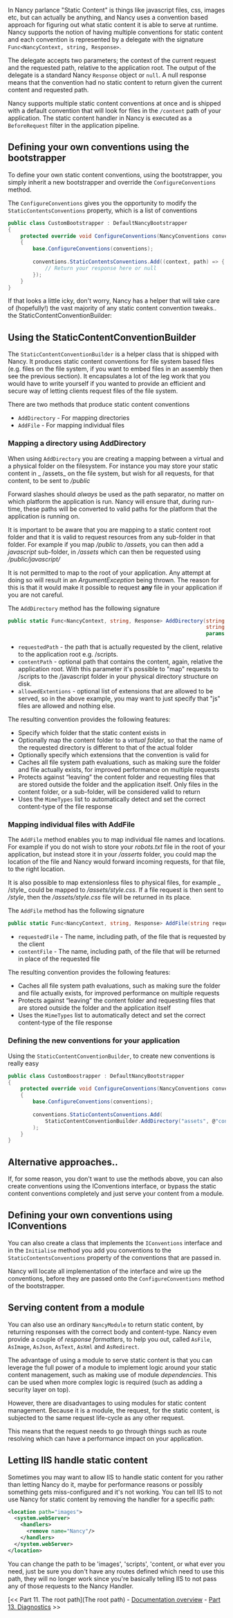 In Nancy parlance "Static Content" is things like javascript files, css, images etc, but can actually be anything, and Nancy uses a convention based approach for figuring out what static content it is able to serve at runtime. Nancy supports the notion of having multiple conventions for static content and each convention is represented by a delegate with the signature `Func<NancyContext, string, Response>`.

The delegate accepts two parameters; the context of the current request and the requested path, relative to the application root. The output of the delegate is a standard Nancy `Response` object or `null`. A null response means that the convention had no static content to return given the current content and requested path.

Nancy supports multiple static content conventions at once and is shipped with a default convention that will look for files in the `/content` path of your application. The static content handler in Nancy is executed as a `BeforeRequest` filter in the application pipeline.

## Defining your own conventions using the bootstrapper

To define your own static content conventions, using the bootstrapper, you simply inherit a new bootstrapper and override the `ConfigureConventions` method.

The `ConfigureConventions` gives you the opportunity to modify the `StaticContentsConventions` property, which is a list of conventions

```c#
public class CustomBootstrapper : DefaultNancyBootstrapper
{
    protected override void ConfigureConventions(NancyConventions conventions)
    {
        base.ConfigureConventions(conventions);
 
        conventions.StaticContentsConventions.Add((context, path) => {
            // Return your response here or null
        });
    }
}
```
If that looks a little icky, don't worry, Nancy has a helper that will take care of (hopefully!) the vast majority of any static content convention tweaks.. the StaticContentConventionBuilder:

## Using the StaticContentConventionBuilder
The `StaticContentConventionBuilder` is a helper class that is shipped with Nancy. It produces static content conventions for file system based files (e.g. files on the file system, if you want to embed files in an assembly then see the previous section). It encapsulates a lot of the leg work that you would have to write yourself if you wanted to provide an efficient and secure way of letting clients request files of the file system.

There are two methods that produce static content conventions
* `AddDirectory` - For mapping directories
* `AddFile` - For mapping individual files

### Mapping a directory using AddDirectory

When using `AddDirectory` you are creating a mapping between a virtual and a physical folder on the filesystem. For instance you may store your static content in _ /assets_ on the file system, but wish for all requests, for that content, to be sent to _/public_

Forward slashes should _always_ be used as the path separator, no matter on which platform the application is run. Nancy will ensure that, during run-time, these paths will be converted to valid paths for the platform that the application is running on.

It is important to be aware that you are mapping to a static content root folder and that it is valid to request resources from any sub-folder in that folder. For example if you map _/public_ to _/assets_, you can then add a _javascript_ sub-folder, in _/assets_ which can then be requested using _/public/javascript/_ 

It is not permitted to map to the root of your application. Any attempt at doing so will result in an _ArgumentException_ being thrown. The reason for this is that it would make it possible to request **any** file in your application if you are not careful.

The `AddDirectory` method has the following signature

```c#
public static Func<NancyContext, string, Response> AddDirectory(string requestedPath, 
                                                                string contentPath = null, 
                                                                params string[] allowedExtensions)
```

* `requestedPath` - the path that is actually requested by the client, relative to the application root e.g. /scripts. 
* `contentPath` - optional path that contains the content, again, relative the application root. With this parameter it's possible to "map" requests to /scripts to the /javascript folder in your physical directory structure on disk.
* `allowedExtentions` - optional list of extensions that are allowed to be served, so in the above example, you may want to just specify that "js" files are allowed and nothing else.

The resulting convention provides the following features:

* Specify which folder that the static content exists in
* Optionally map the content folder to a _virtual folder_, so that the name of the requested directory is different to that of the actual folder
* Optionally specify which extensions that the convention is valid for
* Caches all file system path evaluations, such as making sure the folder and file actually exists, for improved performance on multiple requests
* Protects against “leaving” the content folder and requesting files that are stored outside the folder and the application itself. Only files in the content folder, or a sub-folder, will be considered valid to return
* Uses the `MimeTypes` list to automatically detect and set the correct content-type of the file response

### Mapping individual files with AddFile

The `AddFile` method enables you to map individual file names and locations. For example if you do not wish to store your _robots.txt_ file in the root of your application, but instead store it in your _/asserts_ folder, you could map the location of the file and Nancy would forward incoming requests, for that file, to the right location.

It is also possible to map extensionless files to physical files, for example _ /style_ could be mapped to _/assets/style.css_. If a file request is then sent to _/style_, then the _/assets/style.css_ file will be returned in its place.

The `AddFile` method has the following signature

```c#
public static Func<NancyContext, string, Response> AddFile(string requestedFile, string contentFile)
```

* `requestedFile` - The name, including path, of the file that is requested by the client
* `contentFile` - The name, including path, of the file that will be returned in place of the requested file

The resulting convention provides the following features:

* Caches all file system path evaluations, such as making sure the folder and file actually exists, for improved performance on multiple requests
* Protects against “leaving” the content folder and requesting files that are stored outside the folder and the application itself
* Uses the `MimeTypes` list to automatically detect and set the correct content-type of the file response

### Defining the new conventions for your application

Using the `StaticContentConventionBuilder`, to create new conventions is really easy

```c#
public class CustomBoostrapper : DefaultNancyBootstrapper
{
    protected override void ConfigureConventions(NancyConventions conventions)
    {
        base.ConfigureConventions(conventions);
  
        conventions.StaticContentsConventions.Add(
            StaticContentConventionBuilder.AddDirectory("assets", @"contentFolder/subFolder")
        );
    }
}
```
## Alternative approaches..

If, for some reason, you don't want to use the methods above, you can also create conventions using the IConventions interface, or bypass the static content conventions completely and just serve your content from a module.

## Defining your own conventions using IConventions

You can also create a class that implements the `IConventions` interface and in the `Initialise` method you add you conventions to the `StaticContentsConventions` property of the conventions that are passed in.

Nancy will locate all implementation of the interface and wire up the conventions, before they are passed onto the `ConfigureConventions` method of the bootstrapper.

## Serving content from a module

You can also use an ordinary `NancyModule` to return static content, by returning responses with the correct body and content-type. Nancy even provide a couple of _response formatters_, to help you out, called `AsFile`, `AsImage`, `AsJson`, `AsText`, `AsXml` and `AsRedirect`.

The advantage of using a module to serve static content is that you can leverage the full power of a module to implement logic around your static content management, such as making use of module _dependencies_. This can be used when more complex logic is required (such as adding a security layer on top).

However, there are disadvantages to using modules for static content management. Because it is a module, the request, for the static content, is subjected to the same request life-cycle as any other request.

This means that the request needs to go through things such as route resolving which can have a performance impact on your application.

## Letting IIS handle static content

Sometimes you may want to allow IIS to handle static content for you rather than letting Nancy do it, maybe for performance reasons or possibly something gets miss-configured and it's not working. You can tell IIS to not use Nancy for static content by removing the handler for a specific path:

```xml
<location path="images">
  <system.webServer>
    <handlers>
      <remove name="Nancy"/>
    </handlers>
  </system.webServer>
</location>
```

You can change the path to be 'images', 'scripts', 'content, or what ever you need, just be sure you don't have any routes defined which need to use this path, they will no longer work since you're basically telling IIS to not pass any of those requests to the Nancy Handler.

[<< Part 11. The root path](The root path) - [Documentation overview](Documentation) - [Part 13. Diagnostics](Diagnostics) >>